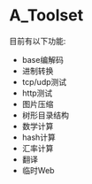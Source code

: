 # A_Toolset
目前有以下功能:
- base编解码
- 进制转换
- tcp/udp测试
- http测试
- 图片压缩
- 树形目录结构
- 数学计算
- hash计算
- 汇率计算 
- 翻译
- 临时Web